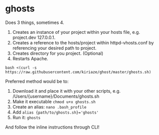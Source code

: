 ghosts
=====


Does 3 things, sometimes 4.

1. Creates an instance of your project within your hosts file, e.g. project.dev 127.0.0.1.
2. Creates a reference to the hosts/project within httpd-vhosts.conf by referencing your desired path to project.
3. Creates directory for you project. (Optional)
4. Restarts Apache.

`bash <(curl -s https://raw.githubusercontent.com/kiriaze/ghost/master/ghosts.sh)`

Preferred method would be to:

1. Download it and place it with your other scripts, e.g. /Users/{username}/Documents/ghosts.sh
2. Make it executable `chmod u+x ghosts.sh`
3. Create an alias: `nano .bash_profile`
4. Add `alias {path/to/ghosts.sh}='ghosts'`
5. Run it: `ghosts`

And follow the inline instructions through CLI!
